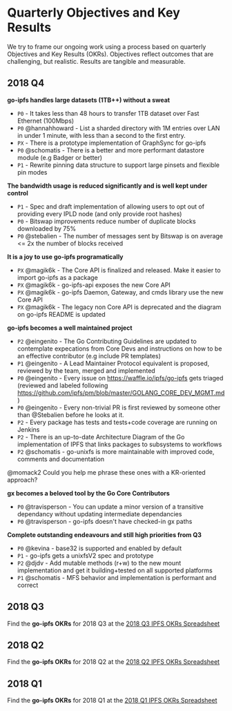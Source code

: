 # Quarterly Objectives and Key Results

We try to frame our ongoing work using a process based on quarterly Objectives and Key Results (OKRs). Objectives reflect outcomes that are challenging, but realistic. Results are tangible and measurable.

## 2018 Q4

**go-ipfs handles large datasets (1TB++) without a sweat**
- `P0` - It takes less than 48 hours to transfer 1TB dataset over Fast Ethernet (100Mbps)
- `P0` @hannahhoward - List a sharded directory with 1M entries over LAN in under 1 minute, with less than a second to the first entry.
- `PX` - There is a prototype implementation of GraphSync for go-ipfs
- `P0` @schomatis - There is a better and more performant datastore module (e.g Badger or better)
- `P1` - Rewrite pinning data structure to support large pinsets and flexible pin modes

**The bandwidth usage is reduced significantly and is well kept under control**
- `P1` - Spec and draft implementation of allowing users to opt out of providing every IPLD node (and only provide root hashes)
- `P0` - Bitswap improvements reduce number of duplicate blocks downloaded by 75%
- `P0` @stebalien - The number of messages sent by Bitswap is on average <= 2x the number of blocks received

**It is a joy to use go-ipfs programatically**
- `PX` @magik6k - The Core API is finalized and released. Make it easier to import go-ipfs as a package
- `PX` @magik6k - go-ipfs-api exposes the new Core API
- `PX` @magik6k - go-ipfs Daemon, Gateway, and cmds library use the new Core API
- `PX` @magik6k - The legacy non Core API is deprecated and the diagram on go-ipfs README is updated

**go-ipfs becomes a well maintained project**
- `P2` @eingenito - The Go Contributing Guidelines are updated to contemplate expecations from Core Devs and instructions on how to be an effective contributor (e.g include PR templates)
- `P1` @eingenito - A Lead Maintainer Protocol equivalent is proposed, reviewed by the team, merged and implemented
- `P0` @eingenito - Every issue on https://waffle.io/ipfs/go-ipfs gets triaged (reviewed and labeled following https://github.com/ipfs/pm/blob/master/GOLANG_CORE_DEV_MGMT.md)
- `P0` @eingenito - Every non-trivial PR is first reviewed by someone other than @Stebalien before he looks at it.
- `P2` - Every package has tests and tests+code coverage are running on Jenkins
- `P2` - There is an up-to-date Architecture Diagram of the Go implementation of IPFS that links packages to subsystems to workflows
- `P2` @schomatis - go-unixfs is more maintainable with improved code, comments and documentation

@momack2 Could you help me phrase these ones with a KR-oriented approach?

**gx becomes a beloved tool by the Go Core Contributors**
- `P0` @travisperson - You can update a minor version of a transitive dependancy without updating intermediate dependancies
- `P0` @travisperson - go-ipfs doesn't have checked-in gx paths

**Complete outstanding endeavours and still high priorities from Q3**
- `P0` @kevina - base32 is supported and enabled by default
- `P1` - go-ipfs gets a unixfsV2 spec and prototype
- `P2` @djdv - Add mutable methods (r+w) to the new mount implementation and get it building+tested on all supported
platforms
- `P1` @schomatis - MFS behavior and implementation is performant and correct

## 2018 Q3

Find the **go-ipfs OKRs** for 2018 Q3 at the [2018 Q3 IPFS OKRs Spreadsheet](https://docs.google.com/spreadsheets/d/19vjigg4locq4fO6JXyobS2yTx-k-fSzlFM5ngZDPDbQ/edit#gid=274358435)

## 2018 Q2

Find the **go-ipfs OKRs** for 2018 Q2 at the [2018 Q2 IPFS OKRs Spreadsheet](https://docs.google.com/spreadsheets/d/1xIhKROxFlsY9M9on37D5rkbSsm4YtjRQvG2unHScApA/edit#gid=274358435)

## 2018 Q1

Find the **go-ipfs OKRs** for 2018 Q1 at the [2018 Q1 IPFS OKRs Spreadsheet](https://docs.google.com/spreadsheets/u/1/d/1clB-W489rJpbOEs2Q7Q2Jf1WMXHQxXgccBcUJS9QTiI/edit#gid=2079514081)
